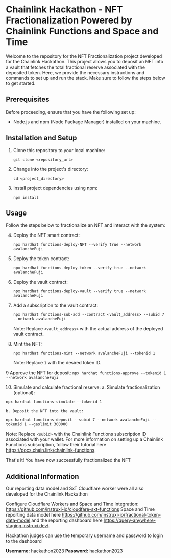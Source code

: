 # Chainlink Hackathon - NFT Fractionalization Powered by Chainlink Functions and Space and Time

Welcome to the repository for the NFT Fractionalization project developed for the Chainlink Hackathon. This project allows you to deposit an NFT into a vault that fetches the total fractional reserve associated with the deposited token. Here, we provide the necessary instructions and commands to set up and run the stack. Make sure to follow the steps below to get started.

## Prerequisites

Before proceeding, ensure that you have the following set up:

- Node.js and npm (Node Package Manager) installed on your machine.

## Installation and Setup

1. Clone this repository to your local machine:
	```
	git clone <repository_url>
	```

2. Change into the project's directory:
	```
	cd <project_directory>
	```

3. Install project dependencies using npm:
	```
	npm install
	```

## Usage

Follow the steps below to fractionalize an NFT and interact with the system:

4. Deploy the NFT smart contract:
	```
	npx hardhat functions-deploy-NFT --verify true --network avalancheFuji
	```

5. Deploy the token contract:
	```
	npx hardhat functions-deploy-token --verify true --network avalancheFuji
	```

6. Deploy the vault contract:
	```
	npx hardhat functions-deploy-vault --verify true --network avalancheFuji
	```

7. Add a subscription to the vault contract:
	```
	npx hardhat functions-sub-add --contract <vault_address> --subid 7 --network avalancheFuji
	```
	Note: Replace `<vault_address>` with the actual address of the deployed vault contract.

8. Mint the NFT:
	```
	npx hardhat functions-mint --network avalancheFuji --tokenid 1
	```
	Note: Replace `1` with the desired token ID.

9 Approve the NFT for deposit:
	```
	npx hardhat functions-approve --tokenid 1 --network avalancheFuji
	```

10. Simulate and calculate fractional reserve:
	a. Simulate fractionalization (optional):
   ```
   npx hardhat functions-simulate --tokenid 1
   ```
	b. Deposit the NFT into the vault:
   ```
   npx hardhat functions-deposit --subid 7 --network avalancheFuji --tokenid 1 --gaslimit 300000
   ```
   Note: Replace `<subid>` with the Chainlink Functions subscription ID associated with your wallet. For more information on setting up a Chainlink Functions subscription, follow their tutorial here https://docs.chain.link/chainlink-functions.

That's it! You have now successfully fractionalized the NFT

## Additional Information

Our reporting data model and SxT Cloudflare worker were all also developed for the Chainlink Hackathon

Configure Cloudflare Workers and Space and Time Integration: https://github.com/instruxi-io/cloudfare-sxt-functions
Space and Time reporting data model here https://github.com/instruxi-io/fractional-token-data-model and the reporting dashboard here https://query-anywhere-staging.instruxi.dev/. 

Hackathon judges can use the temporary username and password to login to the dashboard

**Username:**  hackathon2023
**Password:**  hackathon2023


  
